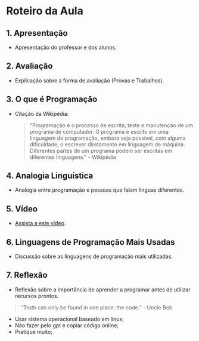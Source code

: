 # Roteiro da Aula

## 1. Apresentação
- Apresentação do professor e dos alunos.

## 2. Avaliação
- Explicação sobre a forma de avaliação (Provas e Trabalhos).

## 3. O que é Programação
- Citação da Wikipédia:
  > "Programação é o processo de escrita, teste e manutenção de um programa de computador. O programa é escrito em uma linguagem de programação, embora seja possível, com alguma dificuldade, o escrever diretamente em linguagem de máquina. Diferentes partes de um programa podem ser escritas em diferentes linguagens." - Wikipédia

## 4. Analogia Linguística
- Analogia entre programação e pessoas que falam línguas diferentes.

## 5. Vídeo
- [Assista a este vídeo](https://www.netflix.com/watch/81097620?trackId=13752289&tctx=0%2C0%2C435bb467fba76344b5b854c9184fa1fa52a52edb%3Ab5eb5ede904246abcd528ef944b388b72d2588cb%2C435bb467fba76344b5b854c9184fa1fa52a52edb%3Ab5eb5ede904246abcd528ef944b388b72d2588cb%2Cunknown%2C).

## 6. Linguagens de Programação Mais Usadas
- Discussão sobre as linguagens de programação mais utilizadas.

## 7. Reflexão
- Reflexão sobre a importância de aprender a programar antes de utilizar recursos prontos.

> “Truth can only be found in one place: the code.” - Uncle Bob
* Usar sistema operacional baseado em linux;
* Não fazer pelo gpt e copiar código online;
* Pratique muito;
